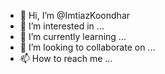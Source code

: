 - 👋 Hi, I’m @ImtiazKoondhar
- 👀 I’m interested in ...
- 🌱 I’m currently learning ...
- 💞️ I’m looking to collaborate on ...
- 📫 How to reach me ...

<!---
ImtiazKoondhar/ImtiazKoondhar is a ✨ special ✨ repository because its `README.md` (this file) appears on your GitHub profile.
You can click the Preview link to take a look at your changes.
--->

